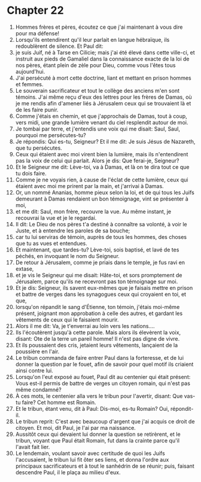# Chapter 22

1. Hommes frères et pères, écoutez ce que j'ai maintenant à vous dire pour ma défense!
2. Lorsqu'ils entendirent qu'il leur parlait en langue hébraïque, ils redoublèrent de silence. Et Paul dit:
3. je suis Juif, né à Tarse en Cilicie; mais j'ai été élevé dans cette ville-ci, et instruit aux pieds de Gamaliel dans la connaissance exacte de la loi de nos pères, étant plein de zèle pour Dieu, comme vous l'êtes tous aujourd'hui.
4. J'ai persécuté à mort cette doctrine, liant et mettant en prison hommes et femmes.
5. Le souverain sacrificateur et tout le collège des anciens m'en sont témoins. J'ai même reçu d'eux des lettres pour les frères de Damas, où je me rendis afin d'amener liés à Jérusalem ceux qui se trouvaient là et de les faire punir.
6. Comme j'étais en chemin, et que j'approchais de Damas, tout à coup, vers midi, une grande lumière venant du ciel resplendit autour de moi.
7. Je tombai par terre, et j'entendis une voix qui me disait: Saul, Saul, pourquoi me persécutes-tu?
8. Je répondis: Qui es-tu, Seigneur? Et il me dit: Je suis Jésus de Nazareth, que tu persécutes.
9. Ceux qui étaient avec moi virent bien la lumière, mais ils n'entendirent pas la voix de celui qui parlait. Alors je dis: Que ferai-je, Seigneur?
10. Et le Seigneur me dit: Lève-toi, va à Damas, et là on te dira tout ce que tu dois faire.
11. Comme je ne voyais rien, à cause de l'éclat de cette lumière, ceux qui étaient avec moi me prirent par la main, et j'arrivai à Damas.
12. Or, un nommé Ananias, homme pieux selon la loi, et de qui tous les Juifs demeurant à Damas rendaient un bon témoignage, vint se présenter à moi,
13. et me dit: Saul, mon frère, recouvre la vue. Au même instant, je recouvrai la vue et je le regardai.
14. Il dit: Le Dieu de nos pères t'a destiné à connaître sa volonté, à voir le Juste, et à entendre les paroles de sa bouche;
15. car tu lui serviras de témoin, auprès de tous les hommes, des choses que tu as vues et entendues.
16. Et maintenant, que tardes-tu? Lève-toi, sois baptisé, et lavé de tes péchés, en invoquant le nom du Seigneur.
17. De retour à Jérusalem, comme je priais dans le temple, je fus ravi en extase,
18. et je vis le Seigneur qui me disait: Hâte-toi, et sors promptement de Jérusalem, parce qu'ils ne recevront pas ton témoignage sur moi.
19. Et je dis: Seigneur, ils savent eux-mêmes que je faisais mettre en prison et battre de verges dans les synagogues ceux qui croyaient en toi, et que,
20. lorsqu'on répandit le sang d'Étienne, ton témoin, j'étais moi-même présent, joignant mon approbation à celle des autres, et gardant les vêtements de ceux qui le faisaient mourir.
21. Alors il me dit: Va, je t'enverrai au loin vers les nations....
22. Ils l'écoutèrent jusqu'à cette parole. Mais alors ils élevèrent la voix, disant: Ote de la terre un pareil homme! Il n'est pas digne de vivre.
23. Et ils poussaient des cris, jetaient leurs vêtements, lançaient de la poussière en l'air.
24. Le tribun commanda de faire entrer Paul dans la forteresse, et de lui donner la question par le fouet, afin de savoir pour quel motif ils criaient ainsi contre lui.
25. Lorsqu'on l'eut exposé au fouet, Paul dit au centenier qui était présent: Vous est-il permis de battre de verges un citoyen romain, qui n'est pas même condamné?
26. À ces mots, le centenier alla vers le tribun pour l'avertir, disant: Que vas-tu faire? Cet homme est Romain.
27. Et le tribun, étant venu, dit à Paul: Dis-moi, es-tu Romain? Oui, répondit-il.
28. Le tribun reprit: C'est avec beaucoup d'argent que j'ai acquis ce droit de citoyen. Et moi, dit Paul, je l'ai par ma naissance.
29. Aussitôt ceux qui devaient lui donner la question se retirèrent, et le tribun, voyant que Paul était Romain, fut dans la crainte parce qu'il l'avait fait lier.
30. Le lendemain, voulant savoir avec certitude de quoi les Juifs l'accusaient, le tribun lui fit ôter ses liens, et donna l'ordre aux principaux sacrificateurs et à tout le sanhédrin de se réunir; puis, faisant descendre Paul, il le plaça au milieu d'eux.

